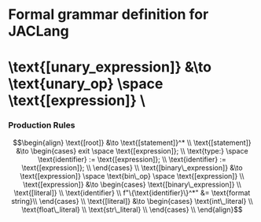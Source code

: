 # Formal grammar definition for JACLang

# \text{[unary\_expression]} &\to \text{unary\_op} \space \text{[expression]} \\

### Production Rules

$$\begin{align}
\text{[root]} &\to \text{[statement]}^* \\
\text{[statement]} &\to \begin{cases}
    exit \space \text{[expression]}; \\
    \text{type:} \space \text{identifier} := \text{[expression]}; \\
    \text{identifier} := \text{[expression]}; \\
\end{cases} \\
\text{[binary\_expression]} &\to \text{[expression]} \space \text{bin\_op} \space \text{[expression]} \\
\text{[expression]} &\to \begin{cases}
    \text{[binary\_expression]} \\
    \text{[literal]} \\
    \text{identifier} \\
    f"\{\text{identifier}\}^*" &= \text{format string}\\
\end{cases} \\
\text{[literal]} &\to \begin{cases}
    \text{int\_literal} \\
    \text{float\_literal} \\
    \text{str\_literal} \\
\end{cases} \\
\end{align}$$
